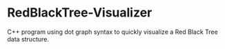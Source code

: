 # RedBlackTree-Visualizer
C++ program using dot graph syntax to quickly visualize a Red Black Tree data structure.
